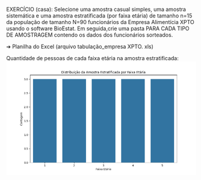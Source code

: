 EXERCÍCIO (casa): Selecione uma amostra casual simples, uma amostra sistemática e uma amostra estratificada (por faixa etária) de tamanho n=15 da população de tamanho N=90 funcionários da Empresa Alimentícia XPTO usando o software BioEstat. Em seguida,crie uma pasta PARA CADA TIPO DE AMOSTRAGEM contendo os dados dos funcionários sorteados.

➔ Planilha do Excel (arquivo tabulação_empresa XPTO. xls)

Quantidade de pessoas de cada faixa etária na amostra estratificada:
![Quantidade de pessoas por faixa etária na amostra](Figure_1.png)
